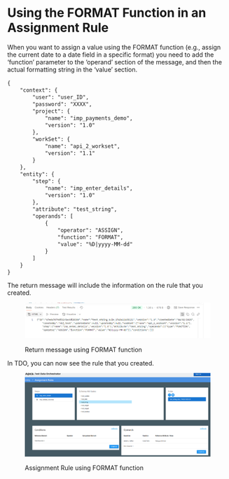 # Using the FORMAT Function in an Assignment Rule

When you want to assign a value using the FORMAT function (e.g., assign the current date to a date field in a specific format) you need to add the ‘function’ parameter to the ‘operand’ section of the message, and then the actual formatting string in the ‘value’ section.

&#x20;

```
{
    "context": {
        "user": "user_ID",
        "password": "XXXX",
        "project": {
            "name": "imp_payments_demo",
            "version": "1.0"
        },
        "workSet": {
            "name": "api_2_workset",
            "version": "1.1"
        }
    },
    "entity": {
        "step": {
            "name": "imp_enter_details",
            "version": "1.0"
        },
        "attribute": "test_string",      
        "operands": [
            {
                "operator": "ASSIGN",
                "function": "FORMAT",
                "value": "%D|yyyy-MM-dd"
            }      
        ]
    }
}
```

&#x20;

The return message will include the information on the rule that you created.

<figure><img src="../../../../../../.gitbook/assets/image (10) (1).png" alt=""><figcaption><p>Return message using FORMAT function</p></figcaption></figure>

In TDO, you can now see the rule that you created.

<figure><img src="../../../../../../.gitbook/assets/image (11) (1).png" alt=""><figcaption><p>Assignment Rule using FORMAT function</p></figcaption></figure>
